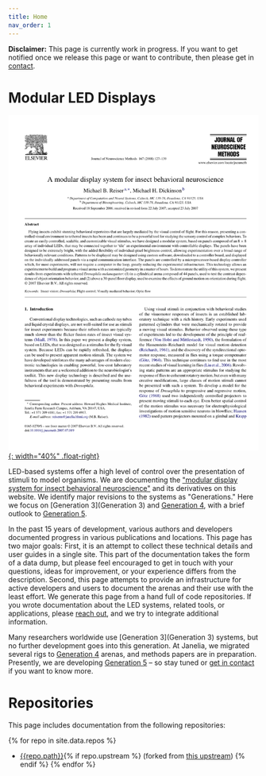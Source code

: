 ```yaml
---
title: Home
nav_order: 1
---
```


**Disclaimer:** This page is currently work in progress. If you want to get notified once we release this page or want to contribute, then please get in [contact](Contact).

# Modular LED Displays

[![A modular display system for insect behavioral neuroscience](docs/assets/Reiser2008.png){: width="40%" .float-right}](https://doi.org/10.1016/j.jneumeth.2007.07.019)

LED-based systems offer a high level of control over the presentation of stimuli to model organisms. We are documenting the ["modular display system for insect behavioral neuroscience"](https://doi.org/10.1016/j.jneumeth.2007.07.019) and its derivatives on this website. We identify major revisions to the systems as "Generations." Here we focus on [Generation 3](Generation 3) and [Generation 4](docs/g4_system.md), with a brief outlook to [Generation 5](docs/g5_system.md).

In the past 15 years of development, various authors and developers documented progress in various publications and locations. This page has two major goals: First, it is an attempt to collect these technical details and user guides in a single site. This part of the documentation takes the form of a data dump, but please feel encouraged to get in touch with your questions, ideas for improvement, or your experience differs from the description. Second, this page attempts to provide an infrastructure for active developers and users to document the arenas and their use with the least effort. We generate this page from a hand full of code repositories. If you wrote documentation about the LED systems, related tools, or applications, please [reach out](Contact), and we try to integrate additional information.

Many researchers worldwide use [Generation 3](Generation 3) systems, but no further development goes into this generation. At Janelia, we migrated several rigs to [Generation 4](docs/g4_system.md) arenas, and methods papers are in preparation. Presently, we are developing [Generation 5](docs/g5_system.md) – so stay tuned or [get in contact](Contact.md) if you want to know more.

# Repositories

This page includes documentation from the following repositories:

{% for repo in site.data.repos %}
- [{{repo.path}}]({{repo.url}}){% if repo.upstream %} (forked from [this upstream]({{repo.upstream}})) {% endif %}
{% endfor %}
